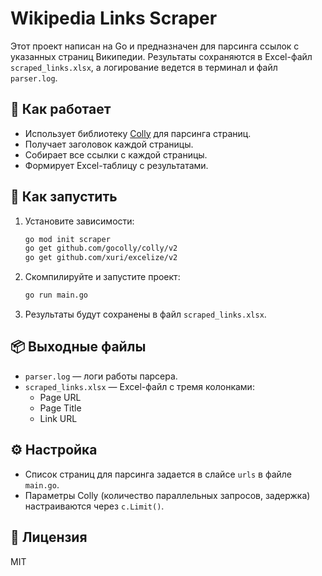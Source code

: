 
# Wikipedia Links Scraper

Этот проект написан на Go и предназначен для парсинга ссылок с указанных страниц Википедии. Результаты сохраняются в Excel-файл `scraped_links.xlsx`, а логирование ведется в терминал и файл `parser.log`.

## 🔧 Как работает

- Использует библиотеку [Colly](https://github.com/gocolly/colly) для парсинга страниц.
- Получает заголовок каждой страницы.
- Собирает все ссылки с каждой страницы.
- Формирует Excel-таблицу с результатами.

## 🚀 Как запустить

1. Установите зависимости:
   ```bash
   go mod init scraper
   go get github.com/gocolly/colly/v2
   go get github.com/xuri/excelize/v2
   ```

2. Скомпилируйте и запустите проект:
   ```bash
   go run main.go
   ```

3. Результаты будут сохранены в файл `scraped_links.xlsx`.

## 📦 Выходные файлы

- `parser.log` — логи работы парсера.
- `scraped_links.xlsx` — Excel-файл с тремя колонками:
  - Page URL
  - Page Title
  - Link URL

## ⚙️ Настройка

- Список страниц для парсинга задается в слайсе `urls` в файле `main.go`.
- Параметры Colly (количество параллельных запросов, задержка) настраиваются через `c.Limit()`.

## 📝 Лицензия

MIT
